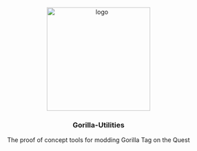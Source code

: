 <!-- TOP OF README ANCHOR -->
<a name="top"></a>

<!-- PROJECT LOGO -->
<br/>
<div align="center">
  <a href="https://github.com/Gorilla-Utilities">
    <img src="https://avatars.githubusercontent.com/u/116002259?s=400&u=e17b5fe3562bfb8fd27b84b02e8dadafc1ced078&v=4" alt="logo" width="240" height="240">
  </a>

<h3 align="center">Gorilla-Utilities</h3>
  <p align="center">
    The proof of concept tools for modding Gorilla Tag on the Quest
  </p>
</div>
